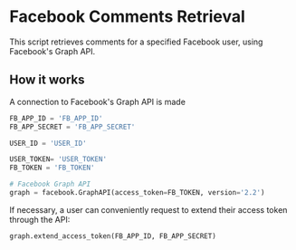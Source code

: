 # Facebook Comments Retrieval

This script retrieves comments for a specified Facebook user, using Facebook's Graph API.

## How it works

A connection to Facebook's Graph API is made
```python
FB_APP_ID = 'FB_APP_ID'
FB_APP_SECRET = 'FB_APP_SECRET'

USER_ID = 'USER_ID'

USER_TOKEN= 'USER_TOKEN'
FB_TOKEN = 'FB_TOKEN'

# Facebook Graph API
graph = facebook.GraphAPI(access_token=FB_TOKEN, version='2.2')
```

If necessary, a user can conveniently request to extend their access token through the API:
```python
graph.extend_access_token(FB_APP_ID, FB_APP_SECRET)
```

